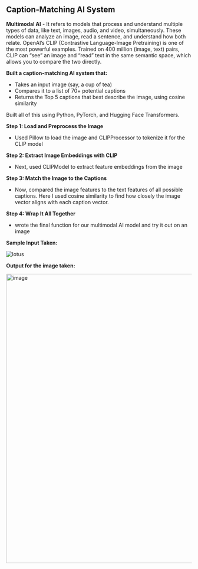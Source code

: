## Caption-Matching AI System

**Multimodal AI** - It refers to models that process and understand multiple types of data, like text, images, audio, and video, simultaneously. These models can analyze an image, read a sentence, and understand how both relate. OpenAI’s CLIP (Contrastive Language-Image Pretraining) is one of the most powerful examples. Trained on 400 million (image, text) pairs, CLIP can “see” an image and “read” text in the same semantic space, which allows you to compare the two directly.


**Built a caption-matching AI system that:**
 - Takes an input image (say, a cup of tea)
 - Compares it to a list of 70+ potential captions
 - Returns the Top 5 captions that best describe the image, using cosine similarity
   
Built all of this using Python, PyTorch, and Hugging Face Transformers.

**Step 1: Load and Preprocess the Image**

 - Used Pillow to load the image and CLIPProcessor to tokenize it for the CLIP model

**Step 2: Extract Image Embeddings with CLIP**

 - Next, used CLIPModel to extract feature embeddings from the image

**Step 3: Match the Image to the Captions**

 - Now, compared the image features to the text features of all possible captions. Here I used cosine similarity to find how closely the image vector aligns with each caption vector.

**Step 4: Wrap It All Together**

 - wrote the final function for our multimodal AI model and try it out on an image



**Sample Input Taken:**

![lotus](https://github.com/user-attachments/assets/705c0e07-6f6c-46ae-b9b3-7029fdfed77f)

**Output for the image taken:**

<img width="1919" height="784" alt="image" src="https://github.com/user-attachments/assets/2292f309-11bc-429d-b028-a1c44416da87" />


